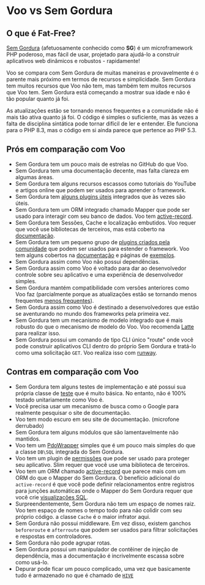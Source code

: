 # Voo vs Sem Gordura

## O que é Fat-Free?
[Sem Gordura](https://fatfreeframework.com) (afetuosamente conhecido como **SG**) é um microframework PHP poderoso, mas fácil de usar, projetado para ajudá-lo a construir aplicativos web dinâmicos e robustos - rapidamente!

Voo se compara com Sem Gordura de muitas maneiras e provavelmente é o parente mais próximo em termos de recursos e simplicidade. Sem Gordura tem muitos recursos que Voo não tem, mas também tem muitos recursos que Voo tem. Sem Gordura está começando a mostrar sua idade e não é tão popular quanto já foi.

As atualizações estão se tornando menos frequentes e a comunidade não é mais tão ativa quanto já foi. O código é simples o suficiente, mas às vezes a falta de disciplina sintática pode tornar difícil de ler e entender. Ele funciona para o PHP 8.3, mas o código em si ainda parece que pertence ao PHP 5.3.

## Prós em comparação com Voo

- Sem Gordura tem um pouco mais de estrelas no GitHub do que Voo.
- Sem Gordura tem uma documentação decente, mas falta clareza em algumas áreas.
- Sem Gordura tem alguns recursos escassos como tutoriais do YouTube e artigos online que podem ser usados para aprender o framework.
- Sem Gordura tem [alguns plugins úteis](https://fatfreeframework.com/3.8/api-reference) integrados que às vezes são úteis.
- Sem Gordura tem um ORM integrado chamado Mapper que pode ser usado para interagir com seu banco de dados. Voo tem [active-record](/awesome-plugins/active-record).
- Sem Gordura tem Sessões, Cache e localização embutidos. Voo requer que você use bibliotecas de terceiros, mas está coberto na [documentação](/awesome-plugins).
- Sem Gordura tem um pequeno grupo de [plugins criados pela comunidade](https://fatfreeframework.com/3.8/development#Community) que podem ser usados para estender o framework. Voo tem alguns cobertos na [documentação](/awesome-plugins) e páginas de [exemplos](/examples).
- Sem Gordura assim como Voo não possui dependências.
- Sem Gordura assim como Voo é voltado para dar ao desenvolvedor controle sobre seu aplicativo e uma experiência de desenvolvedor simples.
- Sem Gordura mantém compatibilidade com versões anteriores como Voo faz (parcialmente porque as atualizações estão se tornando menos frequentes [menos frequentes](https://github.com/bcosca/fatfree/releases)).
- Sem Gordura assim como Voo é destinado a desenvolvedores que estão se aventurando no mundo dos frameworks pela primeira vez.
- Sem Gordura tem um mecanismo de modelo integrado que é mais robusto do que o mecanismo de modelo do Voo. Voo recomenda [Latte](/awesome-plugins/latte) para realizar isso.
- Sem Gordura possui um comando de tipo CLI único "route" onde você pode construir aplicativos CLI dentro do próprio Sem Gordura e tratá-lo como uma solicitação `GET`. Voo realiza isso com [runway](/awesome-plugins/runway).

## Contras em comparação com Voo

- Sem Gordura tem alguns testes de implementação e até possui sua própria classe de [teste](https://fatfreeframework.com/3.8/test) que é muito básica. No entanto,
  não é 100% testado unitariamente como Voo é.
- Você precisa usar um mecanismo de busca como o Google para realmente pesquisar o site de documentação.
- Voo tem modo escuro em seu site de documentação. (microfone derrubado)
- Sem Gordura tem alguns módulos que são lamentavelmente não mantidos.
- Voo tem um [PdoWrapper](/awesome-plugins/pdo-wrapper) simples que é um pouco mais simples do que a classe `DB\SQL` integrada do Sem Gordura.
- Voo tem um plugin de [permissões](/awesome-plugins/permissions) que pode ser usado para proteger seu aplicativo. Slim requer que você use
  uma biblioteca de terceiros.
- Voo tem um ORM chamado [active-record](/awesome-plugins/active-record) que parece mais com um ORM do que o Mapper do Sem Gordura.
  O benefício adicional do `active-record` é que você pode definir relacionamentos entre registros para junções automáticas onde o Mapper do Sem Gordura
  requer que você crie [visualizações SQL](https://fatfreeframework.com/3.8/databases#ProsandCons).
- Surpreendentemente, Sem Gordura não tem um espaço de nomes raiz. Voo tem espaço de nomes o tempo todo para não colidir com seu próprio código.
  a classe `Cache` é o maior infrator aqui.
- Sem Gordura não possui middleware. Em vez disso, existem ganchos `beforeroute` e `afterroute` que podem ser usados para filtrar solicitações e respostas em controladores.
- Sem Gordura não pode agrupar rotas.
- Sem Gordura possui um manipulador de contêiner de injeção de dependência, mas a documentação é incrivelmente escassa sobre como usá-lo.
- Depurar pode ficar um pouco complicado, uma vez que basicamente tudo é armazenado no que é chamado de [`HIVE`](https://fatfreeframework.com/3.8/quick-reference)